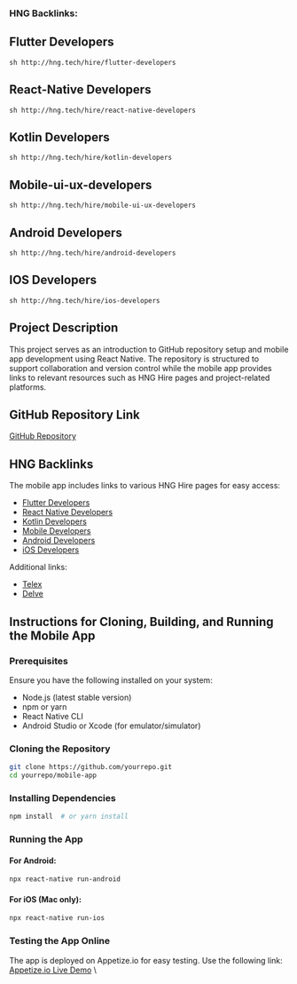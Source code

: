 ### HNG Backlinks:

##  Flutter Developers
```sh http://hng.tech/hire/flutter-developers ```

##  React-Native Developers
```sh http://hng.tech/hire/react-native-developers ```

##  Kotlin Developers
```sh http://hng.tech/hire/kotlin-developers ```

##  Mobile-ui-ux-developers 
```sh http://hng.tech/hire/mobile-ui-ux-developers ```

##  Android Developers
```sh http://hng.tech/hire/android-developers ```

##  IOS Developers
```sh http://hng.tech/hire/ios-developers ```


## Project Description
This project serves as an introduction to GitHub repository setup and mobile app development using React Native. The repository is structured to support collaboration and version control while the mobile app provides links to relevant resources such as HNG Hire pages and project-related platforms.

## GitHub Repository Link
[GitHub Repository](https://github.com/yourrepo)

## HNG Backlinks
The mobile app includes links to various HNG Hire pages for easy access:
- [Flutter Developers](https://hng.tech/hire/flutter)
- [React Native Developers](https://hng.tech/hire/react-native)
- [Kotlin Developers](https://hng.tech/hire/kotlin)
- [Mobile Developers](https://hng.tech/hire/mobile)
- [Android Developers](https://hng.tech/hire/android)
- [iOS Developers](https://hng.tech/hire/ios)

Additional links:
- [Telex](https://telex.ai)
- [Delve](https://delve.ai)

## Instructions for Cloning, Building, and Running the Mobile App

### Prerequisites
Ensure you have the following installed on your system:
- Node.js (latest stable version)
- npm or yarn
- React Native CLI
- Android Studio or Xcode (for emulator/simulator)

### Cloning the Repository
```sh
git clone https://github.com/yourrepo.git
cd yourrepo/mobile-app
```

### Installing Dependencies
```sh
npm install  # or yarn install
```

### Running the App
#### For Android:
```sh
npx react-native run-android
```

#### For iOS (Mac only):
```sh
npx react-native run-ios
```

### Testing the App Online
The app is deployed on Appetize.io for easy testing. Use the following link:
[Appetize.io Live Demo](https://appetize.io/) \

